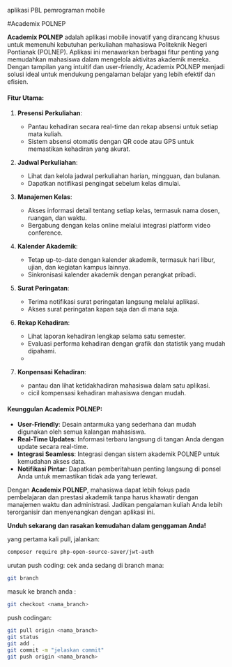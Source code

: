 
aplikasi PBL pemrograman mobile

#Academix POLNEP

**Academix POLNEP** adalah aplikasi mobile inovatif yang dirancang khusus untuk memenuhi kebutuhan perkuliahan mahasiswa Politeknik Negeri Pontianak (POLNEP). Aplikasi ini menawarkan berbagai fitur penting yang memudahkan mahasiswa dalam mengelola aktivitas akademik mereka. Dengan tampilan yang intuitif dan user-friendly, Academix POLNEP menjadi solusi ideal untuk mendukung pengalaman belajar yang lebih efektif dan efisien.

#### Fitur Utama:

1. **Presensi Perkuliahan**:
   - Pantau kehadiran secara real-time dan rekap absensi untuk setiap mata kuliah.
   - Sistem absensi otomatis dengan QR code atau GPS untuk memastikan kehadiran yang akurat.

2. **Jadwal Perkuliahan**:
   - Lihat dan kelola jadwal perkuliahan harian, mingguan, dan bulanan.
   - Dapatkan notifikasi pengingat sebelum kelas dimulai.

3. **Manajemen Kelas**:
   - Akses informasi detail tentang setiap kelas, termasuk nama dosen, ruangan, dan waktu.
   - Bergabung dengan kelas online melalui integrasi platform video conference.

4. **Kalender Akademik**:
   - Tetap up-to-date dengan kalender akademik, termasuk hari libur, ujian, dan kegiatan kampus lainnya.
   - Sinkronisasi kalender akademik dengan perangkat pribadi.

5. **Surat Peringatan**:
   - Terima notifikasi surat peringatan langsung melalui aplikasi.
   - Akses surat peringatan kapan saja dan di mana saja.

6. **Rekap Kehadiran**:
   - Lihat laporan kehadiran lengkap selama satu semester.
   - Evaluasi performa kehadiran dengan grafik dan statistik yang mudah dipahami.
   - 
7. **Konpensasi Kehadiran**:
   - pantau dan lihat ketidakhadiran mahasiswa dalam satu aplikasi.
   - cicil kompensasi kehadiran mahasiswa dengan mudah.
     
#### Keunggulan Academix POLNEP:

- **User-Friendly**: Desain antarmuka yang sederhana dan mudah digunakan oleh semua kalangan mahasiswa.
- **Real-Time Updates**: Informasi terbaru langsung di tangan Anda dengan update secara real-time.
- **Integrasi Seamless**: Integrasi dengan sistem akademik POLNEP untuk kemudahan akses data.
- **Notifikasi Pintar**: Dapatkan pemberitahuan penting langsung di ponsel Anda untuk memastikan tidak ada yang terlewat.

Dengan **Academix POLNEP**, mahasiswa dapat lebih fokus pada pembelajaran dan prestasi akademik tanpa harus khawatir dengan manajemen waktu dan administrasi. Jadikan pengalaman kuliah Anda lebih terorganisir dan menyenangkan dengan aplikasi ini.

**Unduh sekarang dan rasakan kemudahan dalam genggaman Anda!**

yang pertama kali pull, jalankan: 
```bash
composer require php-open-source-saver/jwt-auth
```

urutan push coding: cek anda sedang di branch mana: 
```bash
git branch
```
masuk ke branch anda : 
```bash
git checkout <nama_branch>
```
push codingan:
```bash
git pull origin <nama_branch>
git status
git add .
git commit -m "jelaskan commit"
git push origin <nama_branch>
```
